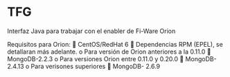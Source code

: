 # TFG

Interfaz Java  para trabajar con el enabler de Fi-Ware Orion

Requisitos para Orion:
	CentOS/RedHat 6
	Dependencias RPM (EPEL), se detallaran más adelante.
  o	Para versión de Orion anteriores a la 0.11.0 
	MongoDB-2.2.3 
  o	Para versiones Orion entre 0.11.0 y 0.20.0
	MongoDB- 2.4.13
  o	Para verisones superiores
	MongoDB- 2.6.9



